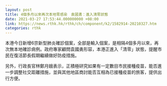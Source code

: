 ```yaml
---
layout: post
title: 4個多月以來再次本地零感染　袁國勇：進入清零狀態
date: 2021-03-27 17:53:44.000000000 +08:00
link: https://news.rthk.hk/rthk/ch/component/k2/1582914-20210327.htm
categories: rthk
---
```


本港今日新增6宗新型肺炎確診個案，全部是輸入個案，是相隔4個多月以來，再次無本地確診病例。政府專家顧問袁國勇形容，本港正進入「清零」狀態，提醒市民在復活節長假期繼續做好防疫措施。

另外，行政長官林鄭月娥表示，正積極研究如果有一定數目市民接種疫苗，能否進一步調整社交距離措施，並與其他地區商討能否互相為已接種疫苗的旅客，提供出行方便。
